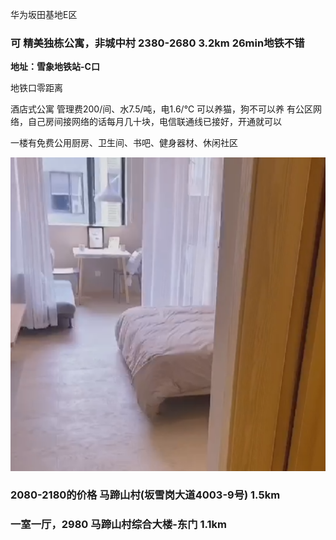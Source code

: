 华为坂田基地E区





### 可 精美独栋公寓，非城中村 2380-2680 3.2km 26min地铁不错

**地址：雪象地铁站-C口**

地铁口零距离

酒店式公寓
管理费200/间、水7.5/吨，电1.6/℃ 
可以养猫，狗不可以养
有公区网络，自己房间接网络的话每月几十块，电信联通线已接好，开通就可以

一楼有免费公用厨房、卫生间、书吧、健身器材、休闲社区

![image-20220520223501868](华为云入门.assets/image-20220520223501868.png)





### 2080-2180的价格 马蹄山村(坂雪岗大道4003-9号) 1.5km



### 一室一厅，2980 马蹄山村综合大楼-东门 1.1km